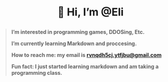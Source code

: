 #  <p align="center"> 👋 Hi, I’m @Eli </p>
>  <strong> I’m interested in programming games, DDOSing, Etc.</strong>
>
>  <strong> I’m currently learning Markdown and proccesing. </strong>
>
>  <strong> How to reach me:  my email is rvnqdh5cj.ytfjbu@gmail.com </strong>
>
> <strong> Fun fact:  I just started learning markdown and am taking a programming class. </strong>

<!---
Eli-Garfield/Eli-Garfield is a ✨ special ✨ repository because its `README.md` (this file) appears on your GitHub profile.
You can click the Preview link to take a look at your changes.
--->
